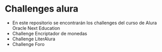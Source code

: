 # Challenges alura
- En este repositorio se encontrarán los challenges del curso de Alura Oracle Next Education 
- Challenge Encriptador de monedas
- Challenge LiterAlura
- Challenge Foro
